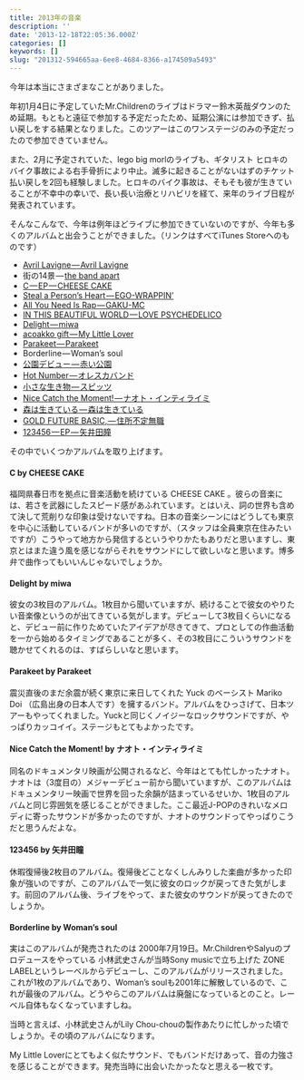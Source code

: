 ```yaml
---
title: 2013年の音楽
description: ''
date: '2013-12-18T22:05:36.000Z'
categories: []
keywords: []
slug: "201312-594665aa-6ee8-4684-8366-a174509a5493"
---
```

今年は本当にさまざまなことがありました。

年初1月4日に予定していたMr.Childrenのライブはドラマー鈴木英哉ダウンのため延期。もともと遠征で参加する予定だったため、延期公演には参加できず、払い戻しをする結果となりました。このツアーはこのワンステージのみの予定だったので参加できていません。

また、2月に予定されていた、lego big morlのライブも、ギタリスト ヒロキのバイク事故による右手骨折により中止。滅多に起きることがないはずのチケット払い戻しを2回も経験しました。ヒロキのバイク事故は、そもそも彼が生きていることが不幸中の幸いで、長い長い治療とリハビリを経て、来年のライブ日程が発表されています。

そんなこんなで、今年は例年ほどライブに参加できていないのですが、今年も多くのアルバムと出会うことができました。（リンクはすべてiTunes Storeへのものです）

*   [Avril Lavigne — Avril Lavigne](https://itunes.apple.com/jp/album/avril-lavigne/id709175260?uo=4)
*   街の14景 — [the band apart](https://itunes.apple.com/jp/artist/the-band-apart/id337049414?uo=4)
*   [C — EP — CHEESE CAKE](https://itunes.apple.com/jp/album/c-ep/id709005072?uo=4)
*   [Steal a Person’s Heart — EGO-WRAPPIN’](https://itunes.apple.com/jp/album/steal-a-persons-heart/id626688193?uo=4)
*   [All You Need Is Rap — GAKU-MC](https://itunes.apple.com/jp/album/all-you-need-is-rap/id636489672?uo=4)
*   [IN THIS BEAUTIFUL WORLD — LOVE PSYCHEDELICO](https://itunes.apple.com/jp/album/in-this-beautiful-world/id623087916?uo=4)
*   [Delight — miwa](https://itunes.apple.com/jp/album/delight/id641483872?uo=4)
*   [acoakko gift — My Little Lover](https://itunes.apple.com/jp/album/acoakko-gift/id735262266?uo=4)
*   [Parakeet — Parakeet](https://itunes.apple.com/jp/album/parakeet/id660579622?uo=4)
*   Borderline — Woman’s soul
*   [公園デビュー — 赤い公園](https://itunes.apple.com/jp/album/ko-en-debut/id715888035?uo=4)
*   [Hot Number — オレスカバンド](https://itunes.apple.com/jp/album/hot-number/id602911896?uo=4)
*   [小さな生き物 — スピッツ](https://itunes.apple.com/jp/album/chiisanaikimono/id684861868?uo=4)
*   [Nice Catch the Moment! — ナオト・インティライミ](https://itunes.apple.com/jp/album/nice-catch-the-moment!/id635203399?uo=4)
*   [森は生きている — 森は生きている](https://itunes.apple.com/jp/album/senha-shengkiteiru/id681808140?uo=4)
*   [GOLD FUTURE BASIC, — 住所不定無職](https://itunes.apple.com/jp/album/gold-future-basic/id714906346?uo=4)
*   [123456 — EP — 矢井田瞳](https://itunes.apple.com/jp/album/123456-ep/id698392194?uo=4)

その中でいくつかアルバムを取り上げます。

#### C by CHEESE CAKE

福岡県春日市を拠点に音楽活動を続けている CHEESE CAKE 。彼らの音楽には、若さを武器にしたスピード感があふれています。とはいえ、詞の世界も含めて決して荒削りな印象は受けないですね。日本の音楽シーンにはどうしても東京を中心に活動しているバンドが多いのですが、（スタッフは全員東京在住みたいですが）こうやって地方から発信するというやりかたもありだと思いますし、東京とはまた違う風を感じながらそれをサウンドにして欲しいなと思います。博多弁で曲作ってもいいんじゃないでしょうか。

#### Delight by miwa

彼女の3枚目のアルバム。1枚目から聞いていますが、続けることで彼女のやりたい音楽像というのが出てきている気がします。デビューして3枚目くらいになると、デビュー前に作りためていたアイデアが尽きてきて、プロとしての作曲活動を一から始めるタイミングであることが多く、その3枚目にこういうサウンドを聴かせてくれるのは、すばらしいなと思います。

#### Parakeet by Parakeet

震災直後のまだ余震が続く東京に来日してくれた Yuck のベーシスト Mariko Doi （広島出身の日本人です）を擁するバンド。アルバムをひっさげて、日本ツアーもやってくれました。Yuckと同じくノイジーなロックサウンドですが、やっぱりカッコイイ。ステージもとてもよかったです。

#### Nice Catch the Moment! by ナオト・インティライミ

同名のドキュメンタリ映画が公開されるなど、今年はとても忙しかったナオト。ナオトは（3度目の）メジャーデビュー前から聞いていますが、このアルバムはドキュメンタリー映画で世界を回った余韻が詰まっているせいか、1枚目のアルバムと同じ雰囲気を感じることができました。ここ最近J-POPのきれいなメロディに寄ったサウンドが多かったのですが、ナオトのサウンドってやっぱりこうだと思うんだよな。

#### 123456 by 矢井田瞳

休暇復帰後2枚目のアルバム。復帰後どことなくしんみりした楽曲が多かった印象が強いのですが、このアルバムで一気に彼女のロックが戻ってきた気がします。前回のアルバム後、ライブをやって、また彼女のサウンドが戻ってきたのでしょうか。

#### Borderline by Woman’s soul

実はこのアルバムが発売されたのは 2000年7月19日。Mr.ChildrenやSalyuのプロデュースをやっている 小林武史さんが当時Sony musicで立ち上げた ZONE LABELというレーベルからデビューし、このアルバムがリリースされました。これが1枚のアルバムであり、Woman’s soulも2001年に解散しているので、これが最後のアルバム。どうやらこのアルバムは廃盤になっているとのこと。レーベル自体もなくなっていますしね。

当時と言えば、小林武史さんがLily Chou-chouの製作あたりに忙しかった頃でしょうか。その頃のアルバムになります。

My Little Loverにとてもよく似たサウンド、でもバンドだけあって、音の力強さを感じることができます。発売当時に出会いたかったなと思える一枚です。